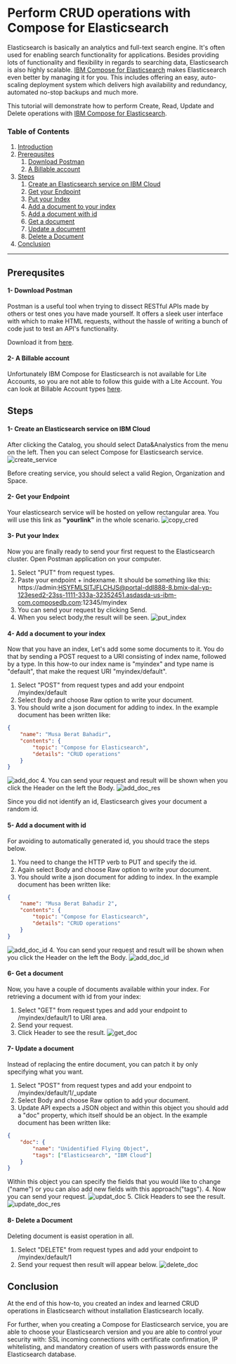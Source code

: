 <a name="intro"></a> Perform CRUD operations with Compose for Elasticsearch
==

Elasticsearch is basically an analytics and full-text search engine. It's often used for enabling search functionality for applications. Besides providing lots of functionality and flexibility in regards to searching data, Elasticsearch is also highly scalable. [IBM Compose for Elasticsearch](https://www.ibm.com/cloud/compose/elasticsearch) makes Elasticsearch even better by managing it for you. This includes offering an easy, auto-scaling deployment system which delivers high availability and redundancy, automated no-stop backups and much more.

This tutorial will demonstrate how to perform Create, Read, Update and Delete operations with [IBM Compose for Elasticsearch](https://www.ibm.com/cloud/compose/elasticsearch).

### Table of Contents
1. [Introduction](#intro)
2. [Prerequsites](#preq) 
	1. [Download Postman](#preq1)
	2. [A Billable account](#preq2)
3. [Steps](#steps)
	1. [Create an Elasticsearch service on IBM Cloud](#create-service)
	2. [Get your Endpoint](#get-link)
	3. [Put your Index](#put-index)
	4. [Add a document to your index](#add-doc)
	5. [Add a document with id](#add-doc-id)
	6. [Get a document](#get-doc)
	7. [Update a document](#update-doc)
	8. [Delete a Document](#delete-doc)
4. [Conclusion](#conclusion)

----------


<a name="preq"></a> Prerequsites
-------------

#### <a name="preq1"></a> 1- Download Postman
Postman is a useful tool when trying to dissect RESTful APIs made by others or test ones you have made yourself. It offers a sleek user interface with which to make HTML requests, without the hassle of writing a bunch of code just to test an API's functionality.

Download it from [here](https://www.getpostman.com/).


#### <a name="preq2"></a> 2- A Billable account 
Unfortunately IBM Compose for Elasticsearch is not available for Lite Accounts, so you are not able to follow this guide with a Lite Account. 
You can look at Billable Account types [here](https://console.bluemix.net/docs/pricing/billable.html).

<a name="steps"></a> Steps
-------------

#### <a name="create-service"></a> 1- Create an Elasticsearch service on IBM Cloud
After clicking the Catalog, you should select Data&Analystics from the menu on the left. Then you can select Compose for Elasticsearch service.
![create_service](img/0-select_from_catalog.png)

Before creating service, you should select a valid Region, Organization and Space.
  
#### <a name="get-link"></a> 2- Get your Endpoint
Your elasticsearch service will be hosted on yellow rectangular area. You will use this link as **"yourlink"** in the whole scenario.
![copy_cred](img/2-copy_endpoint.png)

#### <a name="put-index"></a> 3- Put your Index
Now you are finally ready to send your first request to the Elasticsearch cluster.
Open Postman application on your computer.
1. Select "PUT" from request types.
2. Paste your endpoint + indexname. It should be something like this:
https://admin:HSYFMLSITJFLCHJS@portal-ddl888-8.bmix-dal-yp-123esed2-23ss-1111-333a-32352451.asdasda-us-ibm-com.composedb.com:12345/myindex
3. You can send your request by clicking Send.
4. When you select body,the result will be seen.
![put_index](img/3-put_index.png)

#### <a name="add-doc"></a> 4- Add a document to your index
Now that you have an index, Let's add some some documents to it. You do that by sending a POST request to a URI consisting of index name, followed by a type. In this how-to our index name is "myindex" and type name is "default", that make the request URI "myindex/default".
1. Select "POST" from request types and add your endpoint /myindex/default
2. Select Body and choose Raw option to write your document.
3. You should write a json document for adding to index. In the example document has been written like:
```json
{
	"name": "Musa Berat Bahadir",
	"contents": {
		"topic": "Compose for Elasticsearch",
		"details": "CRUD operations"
	}
}
``` 
![add_doc](img/4.0-add_a_doc.png)
4. You can send your request and result will be shown when you click the Header on the left the Body.
![add_doc_res](img/4.1-add_a_doc_res.png)

Since you did not identify an id, Elasticsearch gives your document a random id.

#### <a name="add-doc-id"></a> 5- Add a document with id
For avoiding to automatically generated id, you should trace the steps below.
1. You need to change the HTTP verb to PUT and specify the id.
2. Again select Body and choose Raw option to write your document.
3. You should write a json document for adding to index. In the example document has been written like: 
```json
{
	"name": "Musa Berat Bahadir 2",
	"contents": {
		"topic": "Compose for Elasticsearch",
		"details": "CRUD operations"
	}
}
```
![add_doc_id](img/4.2-add_a_doc_with_id.png)
4. You can send your request and result will be shown when you click the Header on the left the Body.
![add_doc_id](img/4.3-add_a_doc_with_id_res.png)

#### <a name="get-doc"></a> 6- Get a document
Now, you have a couple of documents available within your index. For retrieving a document with id from your index:
1. Select "GET" from request types and add your endpoint to /myindex/default/1 to URI area.
2. Send your request.
3. Click Header to see the result.
![get_doc](img/5-retrieve_a_doc.png)

#### <a name="update-doc"></a> 7- Update a document
Instead of replacing the entire document, you can patch it by only specifying what you want.
1. Select "POST" from request types and add your endpoint to /myindex/default/1/_update
2. Select Body and choose Raw option to add your document.
3. Update API expects a JSON object and within this object you should add a "doc" property, which itself should be an object. In the example document has been written like: 
```json
{
	"doc": {
		"name": "Unidentified Flying Object",
		"tags": ["Elasticsearch", "IBM Cloud"]
	}
}
```
Within this object you can specify the fields that you would like to change ("name") or you can also add new fields with this approach("tags").
4. Now you can send your request.
![updat_doc](img/6.0-update_a_doc.png)
5. Click Headers to see the result.
![update_doc_res](img/6.1-update_a_doc_res.png)

#### <a name="delete-doc"></a> 8- Delete a Document
Deleting document is easist operation in all.
1. Select "DELETE" from request types and add your endpoint to /myindex/default/1
2. Send your request then result will appear below.
![delete_doc](img/7-delete_a_doc.png)

<a name="conclusion"></a> Conclusion
------
At the end of this how-to, you created an index and learned CRUD operations in Elasticsearch without installation Elasticsearch locally. 

For further, when you creating a Compose for Elasticsearch service, you are able to choose your Elasticsearch version and you are able to control your security with:
SSL incoming connections with certificate confirmation, IP whitelisting, and mandatory creation of users with passwords ensure the Elasticsearch database.
